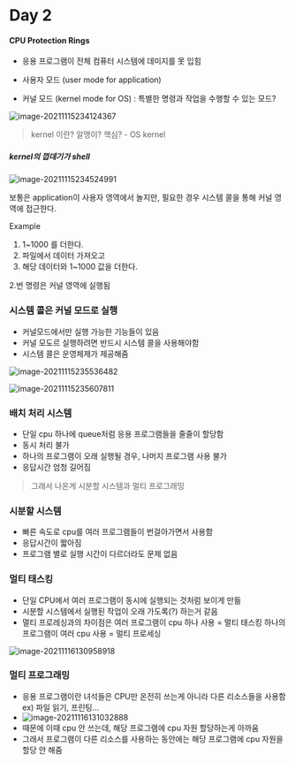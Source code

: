 # Day 2

#### CPU Protection Rings

- 응용 프로그램이 전체 컴퓨터 시스템에 데미지를 못 입힘

- 사용자 모드 (user mode for application)
- 커널 모드 (kernel mode for OS) : 특별한 명령과 작업을 수행할 수 있는 모드?

![image-20211115234124367](C:\Users\user\AppData\Roaming\Typora\typora-user-images\image-20211115234124367.png)

> kernel 이란?  알맹이? 핵심? - OS kernel

##### kernel의 껍데기가 shell

![image-20211115234524991](C:\Users\user\AppData\Roaming\Typora\typora-user-images\image-20211115234524991.png)

보통은 application이 사용자 영역에서 놀지만, 필요한 경우 시스템 콜을 통해 커널 영역에 접근한다.

Example

1. 1~1000 를 더한다.
2. 파일에서 데이터 가져오고
3. 해당 데이터와 1~1000 값을 더한다.

2.번 명령은 커널 영역에 실행됨

### 

### 시스템 콜은 커널 모드로 실행

- 커널모드에서만 실행 가능한 기능들이 있음
- 커널 모도르 실행하려면 반드시 시스템 콜을 사용해야함
- 시스템 콜은 운영체제가 제공해줌



![image-20211115235536482](C:\Users\user\AppData\Roaming\Typora\typora-user-images\image-20211115235536482.png)



![image-20211115235607811](C:\Users\user\AppData\Roaming\Typora\typora-user-images\image-20211115235607811.png)

### 배치 처리 시스템

- 단일 cpu 하나에 queue처럼 응용 프로그램들을 줄줄이 할당함
- 동시 처리 불가
- 하나의 프로그램이 오래 실행될 경우, 나머지 프로그램 사용 불가
- 응답시간 엄청 길어짐



> 그래서 나온게 시분할 시스템과 멀티 프로그래밍



### 시분할 시스템

- 빠른 속도로 cpu를 여러 프로그램들이 번걸아가면서 사용함
- 응답시간이 짧아짐
- 프로그램 별로 실행 시간이 다르더라도 문제 없음



### 멀티 태스킹

- 단일 CPU에서 여러 프로그램이 동시에 실행되는 것처럼 보이게 만듦
- 시분할 시스템에서 실행된 작업이 오래 가도록(?) 하는거 같음
- 멀티 프로레싱과의 차이점은 여러 프로그램이 cpu 하나 사용 = 멀티 태스킹
  하나의 프로그램이 여러 cpu 사용 = 멀티 프로세싱

![image-20211116130958918](C:\Users\LMH\AppData\Roaming\Typora\typora-user-images\image-20211116130958918.png)



### 멀티 프로그래밍

- 응용 프로그램이란 녀석들은 CPU만 온전히 쓰는게 아니라 다른 리소스들을 사용함
  ex) 파일 읽기, 프린팅...
- ![image-20211116131032888](C:\Users\LMH\AppData\Roaming\Typora\typora-user-images\image-20211116131032888.png)
- 때문에 이때  cpu 안 쓰는데, 해당 프로그램에 cpu 자원 할당하는게 아까움
- 그래서 프로그램이 다른 리소스를 사용하는 동안에는 해당 프로그램에 cpu 자원을 할당 안 해줌

